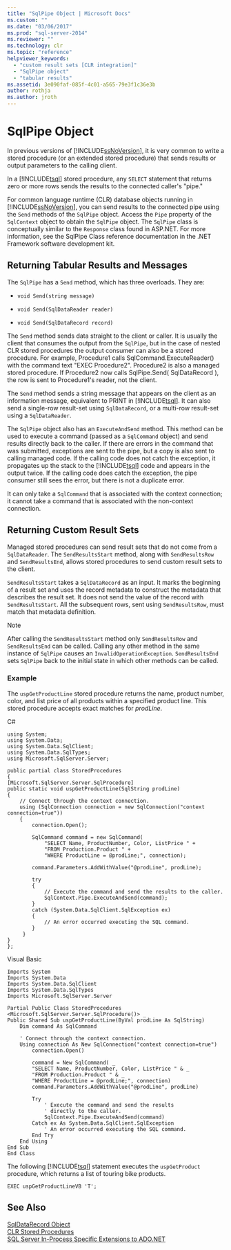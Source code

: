 ```yaml
---
title: "SqlPipe Object | Microsoft Docs"
ms.custom: ""
ms.date: "03/06/2017"
ms.prod: "sql-server-2014"
ms.reviewer: ""
ms.technology: clr
ms.topic: "reference"
helpviewer_keywords: 
  - "custom result sets [CLR integration]"
  - "SqlPipe object"
  - "tabular results"
ms.assetid: 3e090faf-085f-4c01-a565-79e3f1c36e3b
author: rothja
ms.author: jroth
---
```

# SqlPipe Object
  In previous versions of [!INCLUDE[ssNoVersion](../../includes/ssnoversion-md.md)], it is very common to write a stored procedure (or an extended stored procedure) that sends results or output parameters to the calling client.  
  
 In a [!INCLUDE[tsql](../../includes/tsql-md.md)] stored procedure, any `SELECT` statement that returns zero or more rows sends the results to the connected caller's "pipe."  
  
 For common language runtime (CLR) database objects running in [!INCLUDE[ssNoVersion](../../includes/ssnoversion-md.md)], you can send results to the connected pipe using the `Send` methods of the `SqlPipe` object. Access the `Pipe` property of the `SqlContext` object to obtain the `SqlPipe` object. The `SqlPipe` class is conceptually similar to the `Response` class found in ASP.NET. For more information, see the SqlPipe Class reference documentation in the .NET Framework software development kit.  
  
## Returning Tabular Results and Messages  
 The `SqlPipe` has a `Send` method, which has three overloads. They are:  
  
-   `void Send(string message)`  
  
-   `void Send(SqlDataReader reader)`  
  
-   `void Send(SqlDataRecord record)`  
  
 The `Send` method sends data straight to the client or caller. It is usually the client that consumes the output from the `SqlPipe`, but in the case of nested CLR stored procedures the output consumer can also be a stored procedure. For example, Procedure1 calls SqlCommand.ExecuteReader() with the command text "EXEC Procedure2". Procedure2 is also a managed stored procedure. If Procedure2 now calls SqlPipe.Send( SqlDataRecord ), the row is sent to Procedure1's reader, not the client.  
  
 The `Send` method sends a string message that appears on the client as an information message, equivalent to PRINT in [!INCLUDE[tsql](../../includes/tsql-md.md)]. It can also send a single-row result-set using `SqlDataRecord`, or a multi-row result-set using a `SqlDataReader`.  
  
 The `SqlPipe` object also has an `ExecuteAndSend` method. This method can be used to execute a command (passed as a `SqlCommand` object) and send results directly back to the caller. If there are errors in the command that was submitted, exceptions are sent to the pipe, but a copy is also sent to calling managed code. If the calling code does not catch the exception, it propagates up the stack to the [!INCLUDE[tsql](../../includes/tsql-md.md)] code and appears in the output twice. If the calling code does catch the exception, the pipe consumer still sees the error, but there is not a duplicate error.  
  
 It can only take a `SqlCommand` that is associated with the context connection; it cannot take a command that is associated with the non-context connection.  
  
## Returning Custom Result Sets  
 Managed stored procedures can send result sets that do not come from a `SqlDataReader`. The `SendResultsStart` method, along with `SendResultsRow` and `SendResultsEnd`, allows stored procedures to send custom result sets to the client.  
  
 `SendResultsStart` takes a `SqlDataRecord` as an input. It marks the beginning of a result set and uses the record metadata to construct the metadata that describes the result set. It does not send the value of the record with `SendResultsStart`. All the subsequent rows, sent using `SendResultsRow`, must match that metadata definition.  
  
> [!NOTE]  
>  After calling the `SendResultsStart` method only `SendResultsRow` and `SendResultsEnd` can be called. Calling any other method in the same instance of `SqlPipe` causes an `InvalidOperationException`. `SendResultsEnd` sets `SqlPipe` back to the initial state in which other methods can be called.  
  
### Example  
 The `uspGetProductLine` stored procedure returns the name, product number, color, and list price of all products within a specified product line. This stored procedure accepts exact matches for *prodLine*.  
  
 C#  
  
```  
using System;  
using System.Data;  
using System.Data.SqlClient;  
using System.Data.SqlTypes;  
using Microsoft.SqlServer.Server;  
  
public partial class StoredProcedures  
{  
[Microsoft.SqlServer.Server.SqlProcedure]  
public static void uspGetProductLine(SqlString prodLine)  
{  
    // Connect through the context connection.  
    using (SqlConnection connection = new SqlConnection("context connection=true"))  
    {  
        connection.Open();  
  
        SqlCommand command = new SqlCommand(  
            "SELECT Name, ProductNumber, Color, ListPrice " +  
            "FROM Production.Product " +   
            "WHERE ProductLine = @prodLine;", connection);  
  
        command.Parameters.AddWithValue("@prodLine", prodLine);  
  
        try  
        {  
            // Execute the command and send the results to the caller.  
            SqlContext.Pipe.ExecuteAndSend(command);  
        }  
        catch (System.Data.SqlClient.SqlException ex)  
        {  
            // An error occurred executing the SQL command.  
        }  
     }  
}  
};  
```  
  
 Visual Basic  
  
```  
Imports System  
Imports System.Data  
Imports System.Data.SqlClient  
Imports System.Data.SqlTypes  
Imports Microsoft.SqlServer.Server  
  
Partial Public Class StoredProcedures  
<Microsoft.SqlServer.Server.SqlProcedure()> _  
Public Shared Sub uspGetProductLine(ByVal prodLine As SqlString)  
    Dim command As SqlCommand  
  
    ' Connect through the context connection.  
    Using connection As New SqlConnection("context connection=true")  
        connection.Open()  
  
        command = New SqlCommand( _  
        "SELECT Name, ProductNumber, Color, ListPrice " & _  
        "FROM Production.Product " & _  
        "WHERE ProductLine = @prodLine;", connection)  
        command.Parameters.AddWithValue("@prodLine", prodLine)  
  
        Try  
            ' Execute the command and send the results   
            ' directly to the caller.  
            SqlContext.Pipe.ExecuteAndSend(command)  
        Catch ex As System.Data.SqlClient.SqlException  
            ' An error occurred executing the SQL command.  
        End Try  
    End Using  
End Sub  
End Class  
```  
  
 The following [!INCLUDE[tsql](../../includes/tsql-md.md)] statement executes the `uspGetProduct` procedure, which returns a list of touring bike products.  
  
```  
EXEC uspGetProductLineVB 'T';  
```  
  
## See Also  
 [SqlDataRecord Object](sqldatarecord-object.md)   
 [CLR Stored Procedures](../../database-engine/dev-guide/clr-stored-procedures.md)   
 [SQL Server In-Process Specific Extensions to ADO.NET](sql-server-in-process-specific-extensions-to-ado-net.md)  
  
  
